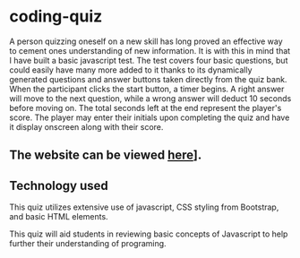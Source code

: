 # coding-quiz

A person quizzing oneself on a new skill has long proved an effective way to cement ones understanding of new information.  It is with this in mind that I have built a basic javascript test.  The test covers four basic questions, but could easily have many more added to it thanks to its dynamically generated questions and answer buttons taken directly from the quiz bank.  When the participant clicks the start button, a timer begins.  A right answer will move to the next question, while a wrong answer will deduct 10 seconds before moving on.  The total seconds left at the end represent the player's score.  The player may enter their initials upon completing the quiz and have it display onscreen along with their score.

## The website can be viewed [here](https://ikethe4.github.io/coding-quiz/)].

## Technology used
This quiz utilizes extensive use of javascript, CSS styling from Bootstrap, and basic HTML elements.

This quiz will aid students in reviewing basic concepts of Javascript to help further their understanding of programing.

